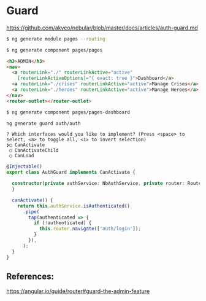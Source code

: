 # Guard


https://github.com/akveo/nebular/blob/master/docs/articles/auth-guard.md


```bash
$ ng generate module pages --routing
```

```bash
$ ng generate component pages/pages
```


```html
<h3>ADMIN</h3>
<nav>
  <a routerLink="./" routerLinkActive="active"
    [routerLinkActiveOptions]="{ exact: true }">Dashboard</a>
  <a routerLink="./crises" routerLinkActive="active">Manage Crises</a>
  <a routerLink="./heroes" routerLinkActive="active">Manage Heroes</a>
</nav>
<router-outlet></router-outlet>
```

```bash
$ ng generate component pages/pages-dashboard
```

```bash
ng generate guard auth/auth
```

```
? Which interfaces would you like to implement? (Press <space> to select, <a> to toggle all, <i> to invert selection)
❯◯ CanActivate
 ◯ CanActivateChild
 ◯ CanLoad
```


```typescript
@Injectable()
export class AuthGuard implements CanActivate {

  constructor(private authService: NbAuthService, private router: Router) {
  }

  canActivate() {
    return this.authService.isAuthenticated()
      .pipe(
        tap(authenticated => {
          if (!authenticated) {
            this.router.navigate(['auth/login']);
          }
        }),
      );
  }
}
```

## References:

https://angular.io/guide/router#guard-the-admin-feature
